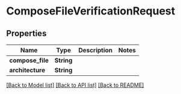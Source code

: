 # ComposeFileVerificationRequest

## Properties

Name | Type | Description | Notes
------------ | ------------- | ------------- | -------------
**compose_file** | **String** |  | 
**architecture** | **String** |  | 

[[Back to Model list]](../README.md#documentation-for-models) [[Back to API list]](../README.md#documentation-for-api-endpoints) [[Back to README]](../README.md)


